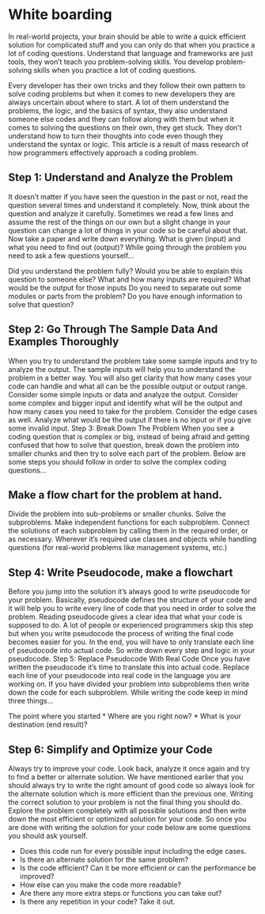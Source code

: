 # White boarding

In real-world projects, your brain should be able to write a quick efficient solution for complicated stuff and you can only do that when you practice a lot of coding questions. Understand that language and frameworks are just tools, they won’t teach you problem-solving skills. You develop problem-solving skills when you practice a lot of coding questions.

Every developer has their own tricks and they follow their own pattern to solve coding problems but when it comes to new developers they are always uncertain about where to start. A lot of them understand the problems, the logic, and the basics of syntax, they also understand someone else codes and they can follow along with them but when it comes to solving the questions on their own, they get stuck. They don’t understand how to turn their thoughts into code even though they understand the syntax or logic. This article is a result of mass research of how programmers effectively approach a coding problem.

## Step 1: Understand and Analyze the Problem

It doesn’t matter if you have seen the question in the past or not, read the question several times and understand it completely. Now, think about the question and analyze it carefully. Sometimes we read a few lines and assume the rest of the things on our own but a slight change in your question can change a lot of things in your code so be careful about that. Now take a paper and write down everything. What is given (input) and what you need to find out (output)? While going through the problem you need to ask a few questions yourself…

Did you understand the problem fully? Would you be able to explain this question to someone else? What and how many inputs are required? What would be the output for those inputs Do you need to separate out some modules or parts from the problem? Do you have enough information to solve that question?

## Step 2: Go Through The Sample Data And Examples Thoroughly

When you try to understand the problem take some sample inputs and try to analyze the output. The sample inputs will help you to understand the problem in a better way. You will also get clarity that how many cases your code can handle and what all can be the possible output or output range. Consider some simple inputs or data and analyze the output. Consider some complex and bigger input and identify what will be the output and how many cases you need to take for the problem. Consider the edge cases as well. Analyze what would be the output if there is no input or if you give some invalid input. Step 3: Break Down The Problem When you see a coding question that is complex or big, instead of being afraid and getting confused that how to solve that question, break down the problem into smaller chunks and then try to solve each part of the problem. Below are some steps you should follow in order to solve the complex coding questions…

## Make a flow chart for the problem at hand.

Divide the problem into sub-problems or smaller chunks. Solve the subproblems. Make independent functions for each subproblem. Connect the solutions of each subproblem by calling them in the required order, or as necessary. Wherever it’s required use classes and objects while handling questions (for real-world problems like management systems, etc.)

## Step 4: Write Pseudocode, make a flowchart

Before you jump into the solution it’s always good to write pseudocode for your problem. Basically, pseudocode defines the structure of your code and it will help you to write every line of code that you need in order to solve the problem. Reading pseudocode gives a clear idea that what your code is supposed to do. A lot of people or experienced programmers skip this step but when you write pseudocode the process of writing the final code becomes easier for you. In the end, you will have to only translate each line of pseudocode into actual code. So write down every step and logic in your pseudocode. Step 5: Replace Pseudocode With Real Code Once you have written the pseudocode it’s time to translate this into actual code. Replace each line of your pseudocode into real code in the language you are working on. If you have divided your problem into subproblems then write down the code for each subproblem. While writing the code keep in mind three things…

The point where you started \* Where are you right now? \* What is your destination (end result)?

## Step 6: Simplify and Optimize your Code

Always try to improve your code. Look back, analyze it once again and try to find a better or alternate solution. We have mentioned earlier that you should always try to write the right amount of good code so always look for the alternate solution which is more efficient than the previous one. Writing the correct solution to your problem is not the final thing you should do. Explore the problem completely with all possible solutions and then write down the most efficient or optimized solution for your code. So once you are done with writing the solution for your code below are some questions you should ask yourself.

-   Does this code run for every possible input including the edge cases.
-   Is there an alternate solution for the same problem?
-   Is the code efficient? Can it be more efficient or can the performance be improved?
-   How else can you make the code more readable?
-   Are there any more extra steps or functions you can take out?
-   Is there any repetition in your code? Take it out.